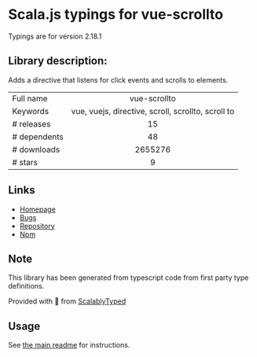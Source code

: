 
# Scala.js typings for vue-scrollto

Typings are for version 2.18.1

## Library description:
Adds a directive that listens for click events and scrolls to elements.

|                    |                 |
| ------------------ | :-------------: |
| Full name          | vue-scrollto |
| Keywords           | vue, vuejs, directive, scroll, scrollto, scroll to |
| # releases         | 15 |
| # dependents       | 48 |
| # downloads        | 2655276 |
| # stars            | 9 |

## Links
- [Homepage](https://github.com/rigor789/vue-scrollto#readme)
- [Bugs](https://github.com/rigor789/vue-scrollto/issues)
- [Repository](https://github.com/rigor789/vue-scrollto)
- [Npm](https://www.npmjs.com/package/vue-scrollto)
    


## Note
This library has been generated from typescript code from first party type definitions.

Provided with :purple_heart: from [ScalablyTyped](https://github.com/oyvindberg/ScalablyTyped)

## Usage
See [the main readme](../../readme.md) for instructions.


